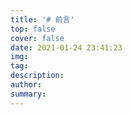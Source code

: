 ```yaml
---
title: '# 前言'
top: false
cover: false
date: 2021-01-24 23:41:23
img:
tag:
description:
author:
summary:
---
```

